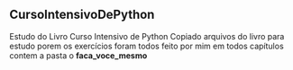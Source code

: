 ## CursoIntensivoDePython


Estudo do Livro Curso Intensivo de Python
Copiado arquivos do livro para estudo porem os exercícios foram todos feito por mim em todos capítulos contem a pasta o **faca_voce_mesmo**
